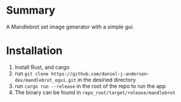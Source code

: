 # Summary
A Mandlebrot set image generator with a simple gui.

# Installation
1. <a src="https://www.rust-lang.org/tools/install">Install Rust, and cargo</a>
2. run `git clone https://github.com/daniel-j-anderson-dev/mandlebrot_egui.git` in the desiried directory
3. run `cargo run --release` in the root of the repo to run the app
4. The binary can be found in `repo_root/target/release/mandlebrot`
